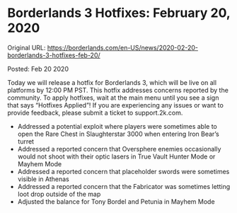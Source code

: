 Borderlands 3 Hotfixes: February 20, 2020
=========================================

Original URL: https://borderlands.com/en-US/news/2020-02-20-borderlands-3-hotfixes-feb-20/

Posted: Feb 20 2020

Today we will release a hotfix for Borderlands 3, which will be live on all platforms by 12:00 PM PST. This hotfix addresses concerns reported by the community. To apply hotfixes, wait at the main menu until you see a sign that says “Hotfixes Applied”! If you are experiencing any issues or want to provide feedback, please submit a ticket to support.2k.com.

- Addressed a potential exploit where players were sometimes able to open the Rare Chest in Slaughterstar 3000 when entering Iron Bear’s turret
- Addressed a reported concern that Oversphere enemies occasionally would not shoot with their optic lasers in True Vault Hunter Mode or Mayhem Mode
- Addressed a reported concern that placeholder swords were sometimes visible in Athenas
- Addressed a reported concern that the Fabricator was sometimes letting loot drop outside of the map
- Adjusted the balance for Tony Bordel and Petunia in Mayhem Mode

